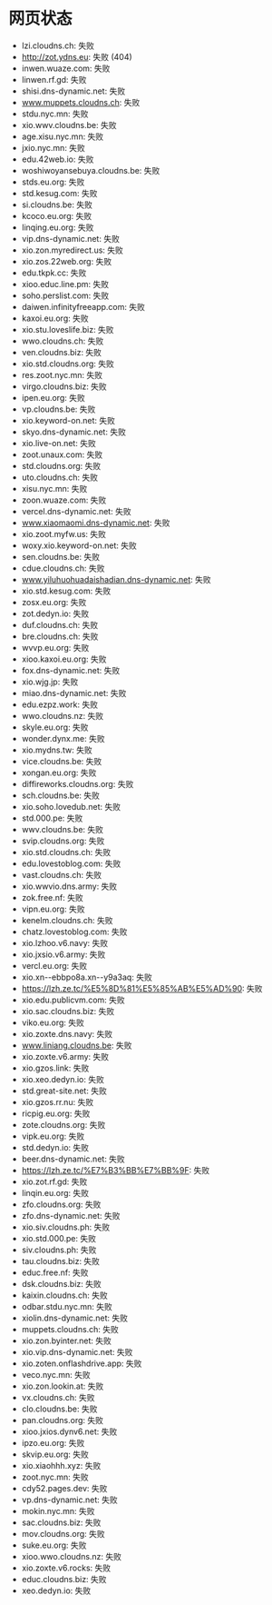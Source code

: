 # 网页状态
- lzi.cloudns.ch: 失败
- http://zot.ydns.eu: 失败 (404)
- inwen.wuaze.com: 失败
- linwen.rf.gd: 失败
- shisi.dns-dynamic.net: 失败
- www.muppets.cloudns.ch: 失败
- stdu.nyc.mn: 失败
- xio.wwv.cloudns.be: 失败
- age.xisu.nyc.mn: 失败
- jxio.nyc.mn: 失败
- edu.42web.io: 失败
- woshiwoyansebuya.cloudns.be: 失败
- stds.eu.org: 失败
- std.kesug.com: 失败
- si.cloudns.be: 失败
- kcoco.eu.org: 失败
- linqing.eu.org: 失败
- vip.dns-dynamic.net: 失败
- xio.zon.myredirect.us: 失败
- xio.zos.22web.org: 失败
- edu.tkpk.cc: 失败
- xioo.educ.line.pm: 失败
- soho.perslist.com: 失败
- daiwen.infinityfreeapp.com: 失败
- kaxoi.eu.org: 失败
- xio.stu.loveslife.biz: 失败
- wwo.cloudns.ch: 失败
- ven.cloudns.biz: 失败
- xio.std.cloudns.org: 失败
- res.zoot.nyc.mn: 失败
- virgo.cloudns.biz: 失败
- ipen.eu.org: 失败
- vp.cloudns.be: 失败
- xio.keyword-on.net: 失败
- skyo.dns-dynamic.net: 失败
- xio.live-on.net: 失败
- zoot.unaux.com: 失败
- std.cloudns.org: 失败
- uto.cloudns.ch: 失败
- xisu.nyc.mn: 失败
- zoon.wuaze.com: 失败
- vercel.dns-dynamic.net: 失败
- www.xiaomaomi.dns-dynamic.net: 失败
- xio.zoot.myfw.us: 失败
- woxy.xio.keyword-on.net: 失败
- sen.cloudns.be: 失败
- cdue.cloudns.ch: 失败
- www.yiluhuohuadaishadian.dns-dynamic.net: 失败
- xio.std.kesug.com: 失败
- zosx.eu.org: 失败
- zot.dedyn.io: 失败
- duf.cloudns.ch: 失败
- bre.cloudns.ch: 失败
- wvvp.eu.org: 失败
- xioo.kaxoi.eu.org: 失败
- fox.dns-dynamic.net: 失败
- xio.wjg.jp: 失败
- miao.dns-dynamic.net: 失败
- edu.ezpz.work: 失败
- wwo.cloudns.nz: 失败
- skyle.eu.org: 失败
- wonder.dynx.me: 失败
- xio.mydns.tw: 失败
- vice.cloudns.be: 失败
- xongan.eu.org: 失败
- diffireworks.cloudns.org: 失败
- sch.cloudns.be: 失败
- xio.soho.lovedub.net: 失败
- std.000.pe: 失败
- wwv.cloudns.be: 失败
- svip.cloudns.org: 失败
- xio.std.cloudns.ch: 失败
- edu.lovestoblog.com: 失败
- vast.cloudns.ch: 失败
- xio.wwvio.dns.army: 失败
- zok.free.nf: 失败
- vipn.eu.org: 失败
- kenelm.cloudns.ch: 失败
- chatz.lovestoblog.com: 失败
- xio.lzhoo.v6.navy: 失败
- xio.jxsio.v6.army: 失败
- vercl.eu.org: 失败
- xio.xn--ebbpo8a.xn--y9a3aq: 失败
- https://lzh.ze.tc/%E5%8D%81%E5%85%AB%E5%AD%90: 失败
- xio.edu.publicvm.com: 失败
- xio.sac.cloudns.biz: 失败
- viko.eu.org: 失败
- xio.zoxte.dns.navy: 失败
- www.liniang.cloudns.be: 失败
- xio.zoxte.v6.army: 失败
- xio.gzos.link: 失败
- xio.xeo.dedyn.io: 失败
- std.great-site.net: 失败
- xio.gzos.rr.nu: 失败
- ricpig.eu.org: 失败
- zote.cloudns.org: 失败
- vipk.eu.org: 失败
- std.dedyn.io: 失败
- beer.dns-dynamic.net: 失败
- https://lzh.ze.tc/%E7%B3%BB%E7%BB%9F: 失败
- xio.zot.rf.gd: 失败
- linqin.eu.org: 失败
- zfo.cloudns.org: 失败
- zfo.dns-dynamic.net: 失败
- xio.siv.cloudns.ph: 失败
- xio.std.000.pe: 失败
- siv.cloudns.ph: 失败
- tau.cloudns.biz: 失败
- educ.free.nf: 失败
- dsk.cloudns.biz: 失败
- kaixin.cloudns.ch: 失败
- odbar.stdu.nyc.mn: 失败
- xiolin.dns-dynamic.net: 失败
- muppets.cloudns.ch: 失败
- xio.zon.byinter.net: 失败
- xio.vip.dns-dynamic.net: 失败
- xio.zoten.onflashdrive.app: 失败
- veco.nyc.mn: 失败
- xio.zon.lookin.at: 失败
- vx.cloudns.ch: 失败
- clo.cloudns.be: 失败
- pan.cloudns.org: 失败
- xioo.jxios.dynv6.net: 失败
- ipzo.eu.org: 失败
- skvip.eu.org: 失败
- xio.xiaohhh.xyz: 失败
- zoot.nyc.mn: 失败
- cdy52.pages.dev: 失败
- vp.dns-dynamic.net: 失败
- mokin.nyc.mn: 失败
- sac.cloudns.biz: 失败
- mov.cloudns.org: 失败
- suke.eu.org: 失败
- xioo.wwo.cloudns.nz: 失败
- xio.zoxte.v6.rocks: 失败
- educ.cloudns.biz: 失败
- xeo.dedyn.io: 失败

